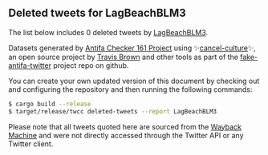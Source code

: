 ## Deleted tweets for LagBeachBLM3

The list below includes 0 deleted tweets by
[LagBeachBLM3](https://twitter.com/LagBeachBLM3).



Datasets generated by [Antifa Checker 161 Project](https://twitter.com/antifacheck161) using ✨[cancel-culture](https://github.com/travisbrown/cancel-culture)✨, an open source project by 
[Travis Brown](https://twitter.com/travisbrown) and other tools as part of the 
[fake-antifa-twitter](https://github.com/antifacheck161/fake-antifa-twitter) project repo on github.

You can create your own updated version of this document by checking out and configuring the
repository and then running the following commands:

```bash
$ cargo build --release
$ target/release/twcc deleted-tweets --report LagBeachBLM3
```

Please note that all tweets quoted here are sourced from the
[Wayback Machine](https://web.archive.org) and were not directly accessed through the Twitter API or
any Twitter client.

